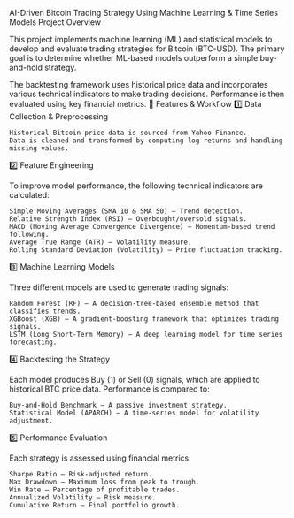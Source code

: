 AI-Driven Bitcoin Trading Strategy Using Machine Learning & Time Series Models
Project Overview

This project implements machine learning (ML) and statistical models to develop and evaluate trading strategies for Bitcoin (BTC-USD). The primary goal is to determine whether ML-based models outperform a simple buy-and-hold strategy.

The backtesting framework uses historical price data and incorporates various technical indicators to make trading decisions. Performance is then evaluated using key financial metrics.
🚀 Features & Workflow
1️⃣ Data Collection & Preprocessing

    Historical Bitcoin price data is sourced from Yahoo Finance.
    Data is cleaned and transformed by computing log returns and handling missing values.

2️⃣ Feature Engineering

To improve model performance, the following technical indicators are calculated:

    Simple Moving Averages (SMA 10 & SMA 50) – Trend detection.
    Relative Strength Index (RSI) – Overbought/oversold signals.
    MACD (Moving Average Convergence Divergence) – Momentum-based trend following.
    Average True Range (ATR) – Volatility measure.
    Rolling Standard Deviation (Volatility) – Price fluctuation tracking.

3️⃣ Machine Learning Models

Three different models are used to generate trading signals:

    Random Forest (RF) – A decision-tree-based ensemble method that classifies trends.
    XGBoost (XGB) – A gradient-boosting framework that optimizes trading signals.
    LSTM (Long Short-Term Memory) – A deep learning model for time series forecasting.

4️⃣ Backtesting the Strategy

Each model produces Buy (1) or Sell (0) signals, which are applied to historical BTC price data. Performance is compared to:

    Buy-and-Hold Benchmark – A passive investment strategy.
    Statistical Model (APARCH) – A time-series model for volatility adjustment.

5️⃣ Performance Evaluation

Each strategy is assessed using financial metrics:

    Sharpe Ratio – Risk-adjusted return.
    Max Drawdown – Maximum loss from peak to trough.
    Win Rate – Percentage of profitable trades.
    Annualized Volatility – Risk measure.
    Cumulative Return – Final portfolio growth.



